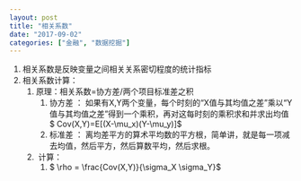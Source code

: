 ```yaml
---
layout: post
title: "相关系数"
date: "2017-09-02"
categories: ["金融", "数据挖掘"]
---
```


1. 相关系数是反映变量之间相关关系密切程度的统计指标
2. 相关系数计算：
    1. 原理：相关系数=协方差/两个项目标准差之积
        1. 协方差 ： 如果有X,Y两个变量，每个时刻的“X值与其均值之差”乘以“Y值与其均值之差”得到一个乘积，再对这每时刻的乘积求和并求出均值  $ Cov(X,Y)=E\[(X-\\mu\_x)(Y-\\mu\_y)\]$
        2. 标准差 ： 离均差平方的算术平均数的平方根，简单讲，就是每一项减去均值，然后平方，然后算数平均，然后求根。
    2.  计算：
        1. $ \\rho = \\frac{Cov(X,Y)}{\\sigma\_X \\sigma\_Y}$
